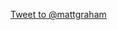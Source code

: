 <article class="tweet">

<a href="https://twitter.com/intent/tweet?screen_name=mattgraham" class="twitter-mention-button" data-size="large" data-show-count="true" data-lang="en">Tweet to @mattgraham</a>
<br/>

<script>!function(d,s,id){var js,fjs=d.getElementsByTagName(s)[0];if(!d.getElementById(id)){js=d.createElement(s);js.id=id;js.src="//platform.twitter.com/widgets.js";fjs.parentNode.insertBefore(js,fjs);}}(document,"script","twitter-wjs");</script>

</article>
